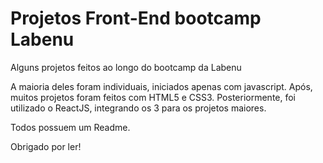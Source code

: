 # Projetos Front-End bootcamp Labenu
Alguns projetos feitos ao longo do bootcamp da Labenu

A maioria deles foram individuais, iniciados apenas com javascript. Após, muitos projetos foram feitos com HTML5 e CSS3. Posteriormente, foi utilizado o ReactJS, integrando os 3
para os projetos maiores.

Todos possuem um Readme.

Obrigado por ler!
